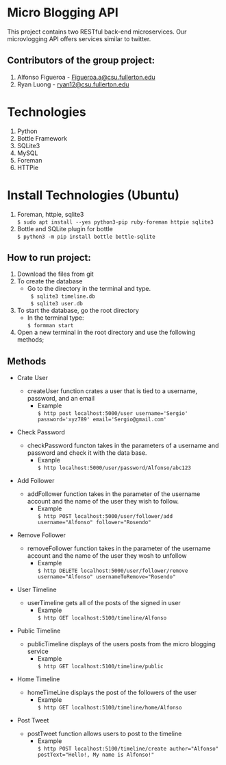 Micro Blogging API
===============================
This project contains two RESTful back-end microservices. Our microvlogging API offers services similar to twitter.  

Contributors of the group project:  
---------------------------------- 
1) Alfonso Figueroa - Figueroa.a@csu.fullerton.edu  
2) Ryan Luong - ryan12@csu.fullerton.edu  
  
Technologies      
===============================
1) Python  
2) Bottle Framework  
3) SQLite3  
4) MySQL  
5) Foreman  
6) HTTPie  

Install Technologies (Ubuntu)  
===============================
1) Foreman, httpie, sqlite3  
   ``` $ sudo apt install --yes python3-pip ruby-foreman httpie sqlite3  ```
2) Bottle and SQLite plugin for bottle  
   ``` $ python3 -m pip install bottle bottle-sqlite ```  

How to run project:
--------------------  
1) Download the files from git  
2) To create the database   
   - Go to the directory in the terminal and type.  
      ``` $ sqlite3 timeline.db```  
      ``` $ sqlite3 user.db```  
3) To start the database, go the root directory  
   - In the terminal type:  
      ``` $ formman start ```  
4) Open a new terminal in the root directory and use the following methods;  

Methods  
--------------  
- Crate User  
   - createUser function crates a user that is tied to a username, password, and an email  
      - Example  
      ``` $ http post localhost:5000/user username='Sergio' password='xyz789' email='Sergio@gmail.com' ```  

- Check Password  
   -  checkPassword functon takes in the parameters of a username and password and check it with the data base.  
      - Exanple  
      ``` $ http localhost:5000/user/password/Alfonso/abc123 ```  

- Add Follower   
   - addFollower function takes in the parameter of the username account and the name of the user they wish to follow.  
      - Example  
      ``` $ http POST localhost:5000/user/follower/add username="Alfonso" follower="Rosendo" ```  

- Remove Follower
   - removeFollower function takes in the parameter of the username account and the name of the user they wosh to unfollow  
      - Example  
      ``` $ http DELETE localhost:5000/user/follower/remove username="Alfonso" usernameToRemove="Rosendo" ```  
- User Timeline  
   - userTimeline gets all of the posts of the signed in user  
      - Example  
      ``` $ http GET localhost:5100/timeline/Alfonso ```  

- Public Timeline  
   - publicTimeline displays of the users posts from the micro blogging service  
      - Example  
      ``` $ http GET localhost:5100/timeline/public ```    

- Home Timeline  
   - homeTimeLine displays the post of the followers of the user  
      - Example  
      ``` $ http GET localhost:5100/timeline/home/Alfonso ```    

- Post Tweet  
   - postTweet function allows users to post to the timeline
      - Example  
      ``` $ http POST localhost:5100/timeline/create author="Alfonso" postText="Hello!, My name is Alfonso!" ```   

